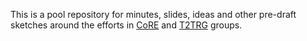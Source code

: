 This is a pool repository for minutes, slides, ideas and other pre-draft sketches
around the efforts in [CoRE] and [T2TRG] groups.

[CoRE]: https://tools.ietf.org/wg/core
[T2TRG]: https://datatracker.ietf.org/rg/t2trg/documents/
